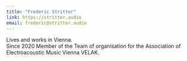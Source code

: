 ```yaml
---
title: "Frederic Stritter"
link: https://stritter.audio
email: frederic@stritter.audio
---
```

Lives and works in Vienna.  
Since 2020 Member of the Team of organisation for the Association of Electroacoustic Music Vienna VELAK.

